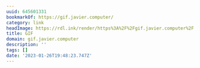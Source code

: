 ```yaml
---
uuid: 645601331
bookmarkOf: https://gif.javier.computer/
category: link
headImage: https://rdl.ink/render/https%3A%2F%2Fgif.javier.computer%2F
title: GIF
domain: gif.javier.computer
description: ''
tags: []
date: '2023-01-26T19:48:23.747Z'
---
```



